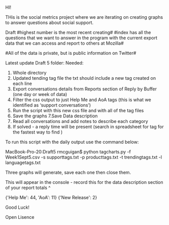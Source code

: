 HI!

THis is the social metrics project where we are iterating on creating graphs to answer questions about social support. 

Draft #highest number is the most recent creating#
#index has all the questions that we want to answer in the program with the current export data that we can access and report to others at Mozilla#

#All of the data is private, but is public information on Twitter# 

Latest update Draft 5 folder: 
Needed: 
1. Whole directory
2. Updated tending tag file the txt should include a new tag created on each line
3. Export conversations details from Reports section of Reply by Buffer (one day or week of data)
4. Filter the css output to just Help Me and AoA tags (this is what we identified as ‘support conversations’)
5. Run the script with this new css file and with all of the tag files
6. Save the graphs
7.Save Data description
8. Read all conversations and add notes to describe each category 
9. If solved - a reply time will be present (search in spreadsheet for tag for the fastest way to find )


To run this script with the daily output use the command below: 

MacBook-Pro-20:Draft5 rmcguigan$ python tagcharts.py -f Week1Sept5.csv -s supporttags.txt -p producttags.txt -t trendingtags.txt -l languagetags.txt


Three graphs will generate, save each one then close them. 

This will appear in the console - record this for the data description section of your report
totals ^

{'Help Me': 44, 'AoA': 11}
{'New Release': 2}

Good Luck!

Open Lisence
